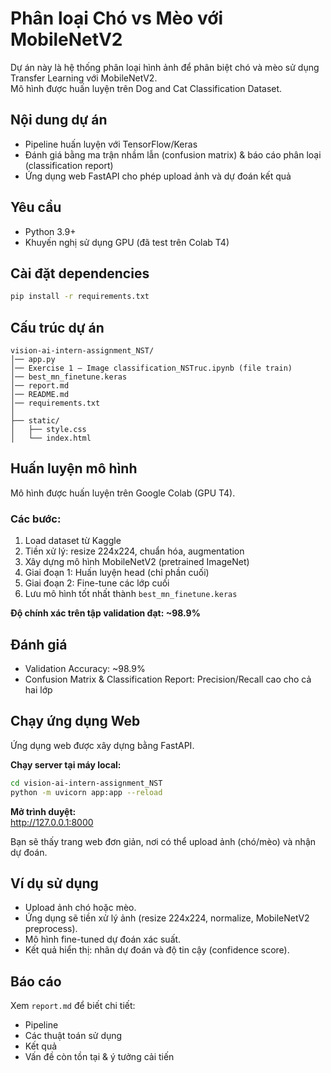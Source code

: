 # Phân loại Chó vs Mèo với MobileNetV2

Dự án này là hệ thống phân loại hình ảnh để phân biệt chó và mèo sử dụng Transfer Learning với MobileNetV2.  
Mô hình được huấn luyện trên Dog and Cat Classification Dataset.

## Nội dung dự án

- Pipeline huấn luyện với TensorFlow/Keras
- Đánh giá bằng ma trận nhầm lẫn (confusion matrix) & báo cáo phân loại (classification report)
- Ứng dụng web FastAPI cho phép upload ảnh và dự đoán kết quả

## Yêu cầu

- Python 3.9+
- Khuyến nghị sử dụng GPU (đã test trên Colab T4)

## Cài đặt dependencies

```bash
pip install -r requirements.txt
```

## Cấu trúc dự án

```
vision-ai-intern-assignment_NST/
│── app.py
│── Exercise 1 – Image classification_NSTruc.ipynb (file train)
│── best_mn_finetune.keras
│── report.md
│── README.md
│── requirements.txt
│
├── static/
│   ├── style.css
│   └── index.html
```

## Huấn luyện mô hình

Mô hình được huấn luyện trên Google Colab (GPU T4).

### Các bước:

1. Load dataset từ Kaggle
2. Tiền xử lý: resize 224x224, chuẩn hóa, augmentation
3. Xây dựng mô hình MobileNetV2 (pretrained ImageNet)
4. Giai đoạn 1: Huấn luyện head (chỉ phần cuối)
5. Giai đoạn 2: Fine-tune các lớp cuối
6. Lưu mô hình tốt nhất thành `best_mn_finetune.keras`

**Độ chính xác trên tập validation đạt: ~98.9%**

## Đánh giá

- Validation Accuracy: ~98.9%
- Confusion Matrix & Classification Report: Precision/Recall cao cho cả hai lớp


## Chạy ứng dụng Web

Ứng dụng web được xây dựng bằng FastAPI.

**Chạy server tại máy local:**

```bash
cd vision-ai-intern-assignment_NST
python -m uvicorn app:app --reload
```

**Mở trình duyệt:**  
http://127.0.0.1:8000

Bạn sẽ thấy trang web đơn giản, nơi có thể upload ảnh (chó/mèo) và nhận dự đoán.

## Ví dụ sử dụng

- Upload ảnh chó hoặc mèo.
- Ứng dụng sẽ tiền xử lý ảnh (resize 224x224, normalize, MobileNetV2 preprocess).
- Mô hình fine-tuned dự đoán xác suất.
- Kết quả hiển thị: nhãn dự đoán và độ tin cậy (confidence score).

## Báo cáo

Xem `report.md` để biết chi tiết:
- Pipeline
- Các thuật toán sử dụng
- Kết quả
- Vấn đề còn tồn tại & ý tưởng cải tiến
